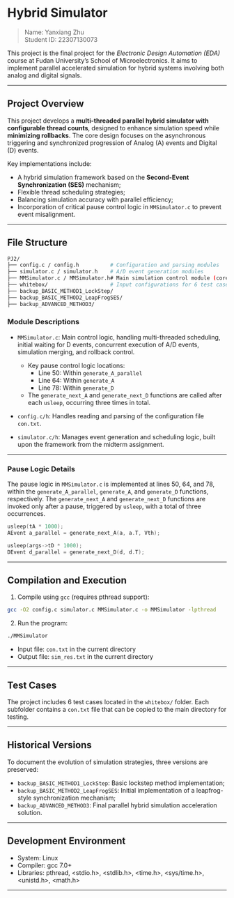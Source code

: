 # Hybrid Simulator

> Name: Yanxiang Zhu  
> Student ID: 22307130073  

This project is the final project for the *Electronic Design Automation (EDA)* course at Fudan University’s School of Microelectronics. It aims to implement parallel accelerated simulation for hybrid systems involving both analog and digital signals.

---

## Project Overview

This project develops a **multi-threaded parallel hybrid simulator with configurable thread counts**, designed to enhance simulation speed while **minimizing rollbacks**. The core design focuses on the asynchronous triggering and synchronized progression of Analog (A) events and Digital (D) events.

Key implementations include:

* A hybrid simulation framework based on the **Second-Event Synchronization (SES)** mechanism;
* Flexible thread scheduling strategies;
* Balancing simulation accuracy with parallel efficiency;
* Incorporation of critical pause control logic in `MMSimulator.c` to prevent event misalignment.

---

## File Structure

```bash
PJ2/
├── config.c / config.h          # Configuration and parsing modules
├── simulator.c / simulator.h    # A/D event generation modules
├── MMSimulator.c / MMSimulator.h# Main simulation control module (core)
├── whitebox/                    # Input configurations for 6 test cases
├── backup_BASIC_METHOD1_LockStep/
├── backup_BASIC_METHOD2_LeapFrogSES/
├── backup_ADVANCED_METHOD3/
```

### Module Descriptions

* `MMSimulator.c`: Main control logic, handling multi-threaded scheduling, initial waiting for D events, concurrent execution of A/D events, simulation merging, and rollback control.

  * Key pause control logic locations:
    * Line 50: Within `generate_A_parallel`
    * Line 64: Within `generate_A`
    * Line 78: Within `generate_D`
  * The `generate_next_A` and `generate_next_D` functions are called after each `usleep`, occurring three times in total.

* `config.c/h`: Handles reading and parsing of the configuration file `con.txt`.
* `simulator.c/h`: Manages event generation and scheduling logic, built upon the framework from the midterm assignment.

---

### Pause Logic Details

The pause logic in `MMSimulator.c` is implemented at lines 50, 64, and 78, within the `generate_A_parallel`, `generate_A`, and `generate_D` functions, respectively. The `generate_next_A` and `generate_next_D` functions are invoked only after a pause, triggered by `usleep`, with a total of three occurrences.

```c
usleep(tA * 1000);
AEvent a_parallel = generate_next_A(a, a.T, Vth);
```

```c
usleep(args->tD * 1000);
DEvent d_parallel = generate_next_D(d, d.T);
```

---

## Compilation and Execution

1. Compile using `gcc` (requires pthread support):

```bash
gcc -O2 config.c simulator.c MMSimulator.c -o MMSimulator -lpthread
```

2. Run the program:

```bash
./MMSimulator
```

* Input file: `con.txt` in the current directory
* Output file: `sim_res.txt` in the current directory

---

## Test Cases

The project includes 6 test cases located in the `whitebox/` folder. Each subfolder contains a `con.txt` file that can be copied to the main directory for testing.

---

## Historical Versions

To document the evolution of simulation strategies, three versions are preserved:

* `backup_BASIC_METHOD1_LockStep`: Basic lockstep method implementation;
* `backup_BASIC_METHOD2_LeapFrogSES`: Initial implementation of a leapfrog-style synchronization mechanism;
* `backup_ADVANCED_METHOD3`: Final parallel hybrid simulation acceleration solution.

---

## Development Environment

* System: Linux
* Compiler: gcc 7.0+
* Libraries: pthread, <stdio.h>, <stdlib.h>, <time.h>, <sys/time.h>, <unistd.h>, <math.h>

---
